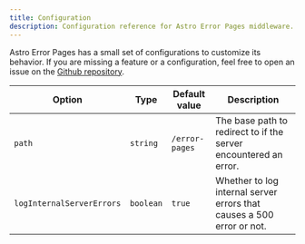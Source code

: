```yaml
---
title: Configuration
description: Configuration reference for Astro Error Pages middleware.
---
```


Astro Error Pages has a small set of configurations to customize its behavior. If you are missing a feature or a configuration,
feel free to open an issue on the [Github repository](https://github.com/JohannesKlauss/astro-error-pages/issues/new).

| Option                    | Type       | Default value   | Description                                                           |
|---------------------------|------------|-----------------|-----------------------------------------------------------------------|
| `path`                    | `string`   | `/error-pages`  | The base path to redirect to if the server encountered an error.      |
| `logInternalServerErrors` | `boolean`  | `true`          | Whether to log internal server errors that causes a 500 error or not. |

